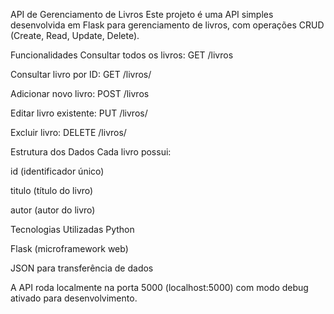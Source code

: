 API de Gerenciamento de Livros
Este projeto é uma API simples desenvolvida em Flask para gerenciamento de livros, com operações CRUD (Create, Read, Update, Delete).

Funcionalidades
Consultar todos os livros: GET /livros

Consultar livro por ID: GET /livros/<id>

Adicionar novo livro: POST /livros

Editar livro existente: PUT /livros/<id>

Excluir livro: DELETE /livros/<id>

Estrutura dos Dados
Cada livro possui:

id (identificador único)

titulo (título do livro)

autor (autor do livro)

Tecnologias Utilizadas
Python

Flask (microframework web)

JSON para transferência de dados

A API roda localmente na porta 5000 (localhost:5000) com modo debug ativado para desenvolvimento.
